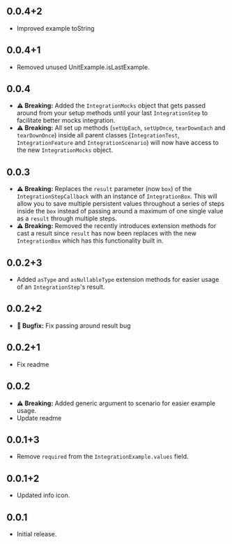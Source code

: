 ## 0.0.4+2

* Improved example toString

## 0.0.4+1

* Removed unused UnitExample.isLastExample.

## 0.0.4

* **⚠️ Breaking:** Added the `IntegrationMocks` object that gets passed around from your setup methods until your last `IntegrationStep` to facilitate better mocks integration.
* **⚠️ Breaking:** All set up methods (`setUpEach`, `setUpOnce`, `tearDownEach` and `tearDownOnce`) inside all parent classes (`IntegrationTest`, `IntegrationFeature` and `IntegrationScenario`) will now have access to the new `IntegrationMocks` object.

## 0.0.3

* **⚠️ Breaking:** Replaces the `result` parameter (now `box`) of the `IntegrationStepCallback` with an instance of `IntegrationBox`. This will allow you to save multiple persistent values throughout a series of steps inside the `box` instead of passing around a maximum of one single value as a `result` through multiple steps.
* **⚠️ Breaking:** Removed the recently introduces extension methods for cast a result since `result` has now been replaces with the new `IntegrationBox` which has this functionality built in.

## 0.0.2+3

* Added `asType` and `asNullableType` extension methods for easier usage of an `IntegrationStep`'s result.

## 0.0.2+2

* **🐛️ Bugfix:** Fix passing around result bug

## 0.0.2+1

* Fix readme

## 0.0.2

* **⚠️ Breaking:** Added generic argument to scenario for easier example usage.
* Update readme

## 0.0.1+3

* Remove `required` from the `IntegrationExample.values` field.

## 0.0.1+2

* Updated info icon.

## 0.0.1

* Initial release.
